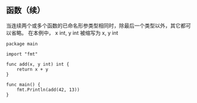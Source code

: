 ## 函数（续）

当连续两个或多个函数的已命名形参类型相同时，除最后一个类型以外，其它都可以省略。
在本例中，
x int, y int
被缩写为
x, y int

```golang
package main

import "fmt"

func add(x, y int) int {
	return x + y
}

func main() {
	fmt.Println(add(42, 13))
}
```